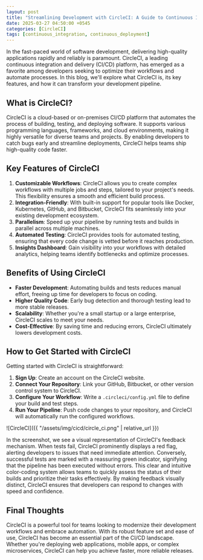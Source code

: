 ```yaml
---
layout: post
title: "Streamlining Development with CircleCI: A Guide to Continuous Integration and Delivery"
date: 2025-03-27 04:50:00 +0545
categories: [CircleCI]
tags: [continuous_integration, continuous_deployment]
---
```


In the fast-paced world of software development, delivering high-quality applications rapidly and reliably is paramount. CircleCI, a leading continuous integration and delivery (CI/CD) platform, has emerged as a favorite among developers seeking to optimize their workflows and automate processes. In this blog, we'll explore what CircleCI is, its key features, and how it can transform your development pipeline.

## What is CircleCI?

CircleCI is a cloud-based or on-premises CI/CD platform that automates the process of building, testing, and deploying software. It supports various programming languages, frameworks, and cloud environments, making it highly versatile for diverse teams and projects. By enabling developers to catch bugs early and streamline deployments, CircleCI helps teams ship high-quality code faster.

## Key Features of CircleCI

1. **Customizable Workflows**: CircleCI allows you to create complex workflows with multiple jobs and steps, tailored to your project's needs. This flexibility ensures a smooth and efficient build process.
2. **Integration-Friendly**: With built-in support for popular tools like Docker, Kubernetes, GitHub, and Bitbucket, CircleCI fits seamlessly into your existing development ecosystem.
3. **Parallelism**: Speed up your pipeline by running tests and builds in parallel across multiple machines.
4. **Automated Testing**: CircleCI provides tools for automated testing, ensuring that every code change is vetted before it reaches production.
5. **Insights Dashboard**: Gain visibility into your workflows with detailed analytics, helping teams identify bottlenecks and optimize processes.

## Benefits of Using CircleCI

- **Faster Development**: Automating builds and tests reduces manual effort, freeing up time for developers to focus on coding.
- **Higher Quality Code**: Early bug detection and thorough testing lead to more stable releases.
- **Scalability**: Whether you're a small startup or a large enterprise, CircleCI scales to meet your needs.
- **Cost-Effective**: By saving time and reducing errors, CircleCI ultimately lowers development costs.

## How to Get Started with CircleCI

Getting started with CircleCI is straightforward:

1. **Sign Up**: Create an account on the CircleCI website.
2. **Connect Your Repository**: Link your GitHub, Bitbucket, or other version control system to CircleCI.
3. **Configure Your Workflow**: Write a `.circleci/config.yml` file to define your build and test steps.
4. **Run Your Pipeline**: Push code changes to your repository, and CircleCI will automatically run the configured workflows.

![CircleCI]({{ "/assets/img/cicd/circle_ci.png" | relative_url }})

In the screenshot, we see a visual representation of CircleCI's feedback mechanism. When tests fail, CircleCI prominently displays a red flag, alerting developers to issues that need immediate attention. Conversely, successful tests are marked with a reassuring green indicator, signifying that the pipeline has been executed without errors. This clear and intuitive color-coding system allows teams to quickly assess the status of their builds and prioritize their tasks effectively. By making feedback visually distinct, CircleCI ensures that developers can respond to changes with speed and confidence.

## Final Thoughts

CircleCI is a powerful tool for teams looking to modernize their development workflows and embrace automation. With its robust feature set and ease of use, CircleCI has become an essential part of the CI/CD landscape. Whether you're deploying web applications, mobile apps, or complex microservices, CircleCI can help you achieve faster, more reliable releases.

